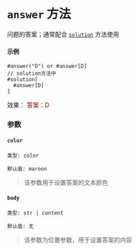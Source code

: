 # `answer` 方法

问题的答案；通常配合 [`solution`](https://ezexam.pages.dev/solution) 方法使用

#### 示例
```typst
#answer("D") or #answer[D]
// solution方法中
#solution[
  #answer[D]
]
```
效果： <font color="maroon">答案：D</font>
### 参数

#### `color`

`类型: color`

`默认值: maroon`

>该参数用于设置答案的文本颜色

#### `body`

`类型: str | content`

`默认值: 无`

>该参数为位置参数，用于设置答案的内容